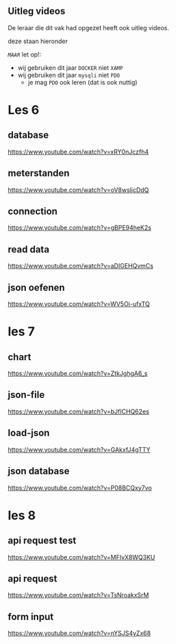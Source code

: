 ## Uitleg videos

De leraar die dit vak had opgezet heeft ook uitleg videos.

deze staan hieronder

*`MAAR`* let op!:

- wij gebruiken dit jaar `DOCKER` niet `XAMP`
- wij gebruiken dit jaar `mysqli` niet `PDO`
    - je mag `PDO` ook leren (dat is ook nuttig)

# Les 6
## database
https://www.youtube.com/watch?v=xRY0nJczfh4

## meterstanden
https://www.youtube.com/watch?v=oV8wsljcDdQ

## connection
https://www.youtube.com/watch?v=gBPE94heK2s

## read data
https://www.youtube.com/watch?v=aDIGEHQvmCs

## json oefenen
https://www.youtube.com/watch?v=WV5Oi-ufxTQ

# les 7 

## chart
https://www.youtube.com/watch?v=ZtkJghgA6_s

## json-file
https://www.youtube.com/watch?v=bJfICHQ62es

## load-json
https://www.youtube.com/watch?v=GAkxfJ4gTTY

## json database
https://www.youtube.com/watch?v=P08BCQxy7vo

# les 8

## api request test
https://www.youtube.com/watch?v=MFIvX8WQ3KU

## api request
https://www.youtube.com/watch?v=TsNroakxSrM

## form input
https://www.youtube.com/watch?v=nYSJS4yZx68


